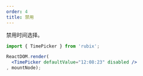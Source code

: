 ```yaml
---
order: 4
title: 禁用
---
```


禁用时间选择。

````jsx
import { TimePicker } from 'rubix';

ReactDOM.render(
  <TimePicker defaultValue="12:08:23" disabled />
, mountNode);
````

